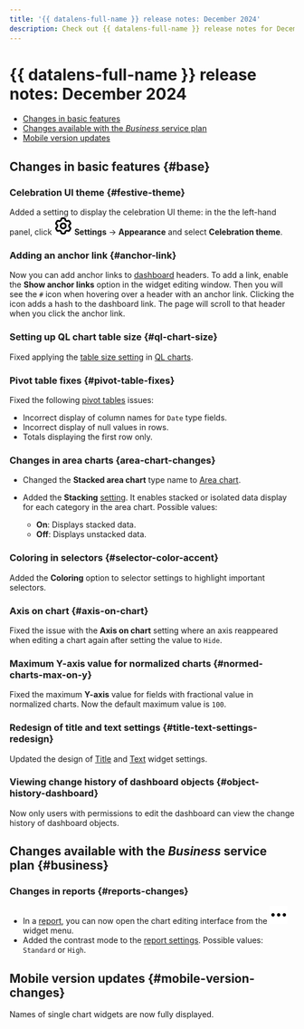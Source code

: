 ```yaml
---
title: '{{ datalens-full-name }} release notes: December 2024'
description: Check out {{ datalens-full-name }} release notes for December 2024.
---
```


# {{ datalens-full-name }} release notes: December 2024


* [Changes in basic features](#base)
* [Changes available with the _Business_ service plan](#business)
* [Mobile version updates](#mobile-version-changes)

## Changes in basic features {#base}



### Celebration UI theme {#festive-theme}

Added a setting to display the celebration UI theme: in the the left-hand panel, click ![image](../../_assets/console-icons/gear.svg) **Settings** → **Appearance** and select **Celebration theme**.

### Adding an anchor link {#anchor-link}

Now you can add anchor links to [dashboard](../dashboard/widget.md#title) headers. To add a link, enable the **Show anchor links** option in the widget editing window. Then you will see the `#` icon when hovering over a header with an anchor link. Clicking the icon adds a hash to the dashboard link. The page will scroll to that header when you click the anchor link.

### Setting up QL chart table size {#ql-chart-size}

Fixed applying the [table size setting](../visualization-ref/table-chart.md#table-size-settings) in [QL charts](../concepts/chart/ql-charts.md).

### Pivot table fixes {#pivot-table-fixes}

Fixed the following [pivot tables](../visualization-ref/pivot-table-chart.md) issues:

* Incorrect display of column names for `Date` type fields.
* Incorrect display of null values in rows.
* Totals displaying the first row only.

### Changes in area charts {area-chart-changes}

* Changed the **Stacked area chart** type name to [Area chart](../visualization-ref/area-chart.md).
* Added the **Stacking** [setting](../concepts/chart/settings.md#common-settings). It enables stacked or isolated data display for each category in the area chart. Possible values:

  * **On**: Displays stacked data.
  * **Off**: Displays unstacked data.

### Coloring in selectors {#selector-color-accent}

Added the **Coloring** option to selector settings to highlight important selectors.

### Axis on chart {#axis-on-chart}

Fixed the issue with the **Axis on chart** setting where an axis reappeared when editing a chart again after setting the value to `Hide`.

### Maximum Y-axis value for normalized charts {#normed-charts-max-on-y}

Fixed the maximum **Y-axis** value for fields with fractional value in normalized charts. Now the default maximum value is `100`.

### Redesign of title and text settings {#title-text-settings-redesign}

Updated the design of [Title](../dashboard/widget.md#title) and [Text](../dashboard/widget.md#text) widget settings.

### Viewing change history of dashboard objects {#object-history-dashboard}

Now only users with permissions to edit the dashboard can view the change history of dashboard objects.



## Changes available with the _Business_ service plan {#business}

### Changes in reports {#reports-changes}

* In a [report](../reports/index.md), you can now open the chart editing interface from the ![image](../../_assets/console-icons/ellipsis.svg) widget menu.
* Added the contrast mode to the [report settings](../reports/report-operations.md#report-settings). Possible values: `Standard` or `High`.


## Mobile version updates {#mobile-version-changes}

Names of single chart widgets are now fully displayed.